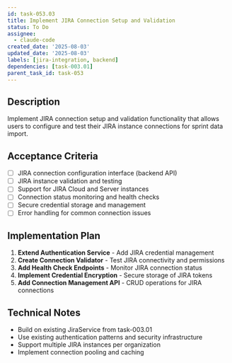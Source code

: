 ```yaml
---
id: task-053.03
title: Implement JIRA Connection Setup and Validation
status: To Do
assignee:
  - claude-code
created_date: '2025-08-03'
updated_date: '2025-08-03'
labels: [jira-integration, backend]
dependencies: [task-003.01]
parent_task_id: task-053
---
```


## Description

Implement JIRA connection setup and validation functionality that allows users to configure and test their JIRA instance connections for sprint data import.

## Acceptance Criteria

- [ ] JIRA connection configuration interface (backend API)
- [ ] JIRA instance validation and testing
- [ ] Support for JIRA Cloud and Server instances
- [ ] Connection status monitoring and health checks
- [ ] Secure credential storage and management
- [ ] Error handling for common connection issues

## Implementation Plan

1. **Extend Authentication Service** - Add JIRA credential management
2. **Create Connection Validator** - Test JIRA connectivity and permissions
3. **Add Health Check Endpoints** - Monitor JIRA connection status
4. **Implement Credential Encryption** - Secure storage of JIRA tokens
5. **Add Connection Management API** - CRUD operations for JIRA connections

## Technical Notes

- Build on existing JiraService from task-003.01
- Use existing authentication patterns and security infrastructure
- Support multiple JIRA instances per organization
- Implement connection pooling and caching
